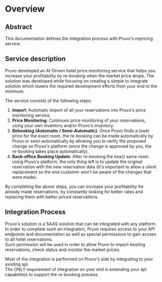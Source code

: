 # Overview

## Abstract

This documentation defines the integration process with Pruvo's repricing service.  

## Service description
Pruvo developed an AI-Driven hotel price monitoring service that helps you increase your profitability by re-booking when the market price drops.
The solution was developed while focusing on creating a simple to integrate solution which lowers the required development efforts from your end to the minimum.  

The service consists of the following steps:

 1. **Import**: Automatic import of all your reservations into Pruvo's price monitoring service.
 2. **Price Monitoring**: Continues price monitoring of your reservations, using your own inventory and/or Pruvo's inventory.
 3. **Rebooking (Automatic / Semi-Automatic)**: Once Pruvo finds a lower price for the exact room, the re-booking can be made automatically by Pruvo or semi-automatically by allowing you to verify the proposed change on Pruvo's platform (once the change is approved by you, the re-booking takes place automatically).
 4. **Back-office Booking Update**: After re-booking the exact same room using Pruvo's platform, the only thing
  left is to update the original reservation with the new reservation data (It's important to allow a *silent* replacement so
   the end customer won't be aware of the changes that were made).
 
By completing the above steps, you can increase your profitability for already made reservations, by constantly looking for better rates 
and replacing them with better priced reservations.


## Integration Process

Pruvo's solution is a SAAS solution that can be integrated with any platform.  
In order to complete such an integration, Pruvo requires access to your API endpoints and documentation as well as special permissions to gain access to all hotel reservations.  
Such permission will be used in order to allow Pruvo to import existing reservations, check status and monitor the market prices.

Most of the integration is performed on Pruvo's side by integrating to your existing api.  
The ONLY requirement of integration on your end is extending your api capabilities to support the re-booking process.
